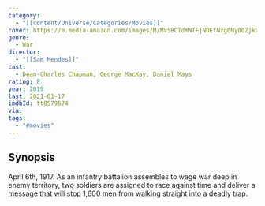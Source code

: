 ```yaml
---
category:
  - "[[content/Universe/Categories/Movies]]"
cover: https://m.media-amazon.com/images/M/MV5BOTdmNTFjNDEtNzg0My00ZjkxLTg1ZDAtZTdkMDc2ZmFiNWQ1XkEyXkFqcGdeQXVyNTAzNzgwNTg@._V1_SX300.jpg
genre:
  - War
director:
  - "[[Sam Mendes]]"
cast:
  - Dean-Charles Chapman, George MacKay, Daniel Mays
rating: 8
year: 2019
last: 2021-01-17
imdbId: tt8579674
via: 
tags:
  - "#movies"
---
```

## Synopsis

April 6th, 1917. As an infantry battalion assembles to wage war deep in enemy territory, two soldiers are assigned to race against time and deliver a message that will stop 1,600 men from walking straight into a deadly trap.







